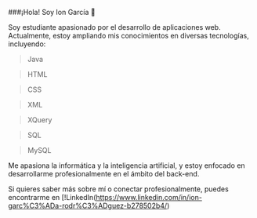 ###¡Hola! Soy Ion García 👋

Soy estudiante apasionado por el desarrollo de aplicaciones web. Actualmente, estoy ampliando mis conocimientos en diversas tecnologías, incluyendo:

>Java

>HTML

>CSS

>XML

>XQuery

>SQL

>MySQL

Me apasiona la informática y la inteligencia artificial, y estoy enfocado en desarrollarme profesionalmente en el ámbito del back-end.

Si quieres saber más sobre mí o conectar profesionalmente, puedes encontrarme en [!LinkedIn(https://www.linkedin.com/in/ion-garc%C3%ADa-rodr%C3%ADguez-b278502b4/)

